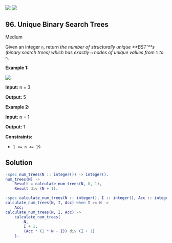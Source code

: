 [![](https://img.shields.io/github/stars/LeetCode-in-Erlang/LeetCode-in-Erlang?label=Stars&style=flat-square)](https://github.com/LeetCode-in-Erlang/LeetCode-in-Erlang)
[![](https://img.shields.io/github/forks/LeetCode-in-Erlang/LeetCode-in-Erlang?label=Fork%20me%20on%20GitHub%20&style=flat-square)](https://github.com/LeetCode-in-Erlang/LeetCode-in-Erlang/fork)

## 96\. Unique Binary Search Trees

Medium

Given an integer `n`, return _the number of structurally unique **BST'**s (binary search trees) which has exactly_ `n` _nodes of unique values from_ `1` _to_ `n`.

**Example 1:**

![](https://assets.leetcode.com/uploads/2021/01/18/uniquebstn3.jpg)

**Input:** n = 3

**Output:** 5

**Example 2:**

**Input:** n = 1

**Output:** 1

**Constraints:**

*   `1 <= n <= 19`

## Solution

```erlang
-spec num_trees(N :: integer()) -> integer().
num_trees(N) ->
    Result = calculate_num_trees(N, 0, 1),
    Result div (N + 1).

-spec calculate_num_trees(N :: integer(), I :: integer(), Acc :: integer()) -> integer().
calculate_num_trees(N, I, Acc) when I >= N ->
    Acc;
calculate_num_trees(N, I, Acc) ->
    calculate_num_trees(
        N,
        I + 1,
        (Acc * (2 * N - I)) div (I + 1)
    ).
```